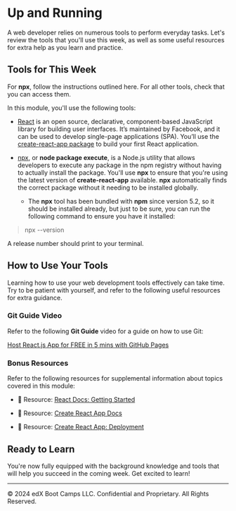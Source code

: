 # Up and Running
A web developer relies on numerous tools to perform everyday tasks. Let's review the tools that you'll use this week, as well as some useful resources for extra help as you learn and practice.

## Tools for This Week
For **npx**, follow the instructions outlined here. For all other tools, check that you can access them.

In this module, you'll use the following tools:

* [React](https://reactjs.org/) is an open source, declarative, component-based JavaScript library for building user interfaces. It’s maintained by Facebook, and it can be used to develop single-page applications (SPA). You’ll use the [create-react-app package](https://www.npmjs.com/package/create-react-app) to build your first React application.

* [npx](https://www.npmjs.com/package/npx), or **node package execute**, is a Node.js utility that allows developers to execute any package in the npm registry without having to actually install the package. You'll use **npx** to ensure that you're using the latest version of **create-react-app** available. **npx** automatically finds the correct package without it needing to be installed globally.

  * The **npx** tool has been bundled with **npm** since version 5.2, so it should be installed already, but just to be sure, you can run the following command to ensure you have it installed:

> npx --version

A release number should print to your terminal.

## How to Use Your Tools
Learning how to use your web development tools effectively can take time. Try to be patient with yourself, and refer to the following useful resources for extra guidance.

### Git Guide Video
Refer to the following **Git Guide** video for a guide on how to use Git:

[Host React.js App for FREE in 5 mins with GitHub Pages](https://www.youtube.com/watch?v=2hM5viLMJpA)

### Bonus Resources
Refer to the following resources for supplemental information about topics covered in this module:

* 📖 Resource: [React Docs: Getting Started](https://reactjs.org/docs/getting-started.html)

* 📖 Resource: [Create React App Docs](https://create-react-app.dev/docs/getting-started/)

* 📖 Resource: [Create React App: Deployment](https://create-react-app.dev/docs/deployment)

## Ready to Learn
You're now fully equipped with the background knowledge and tools that will help you succeed in the coming week. Get excited to learn!

---
© 2024 edX Boot Camps LLC. Confidential and Proprietary. All Rights Reserved.